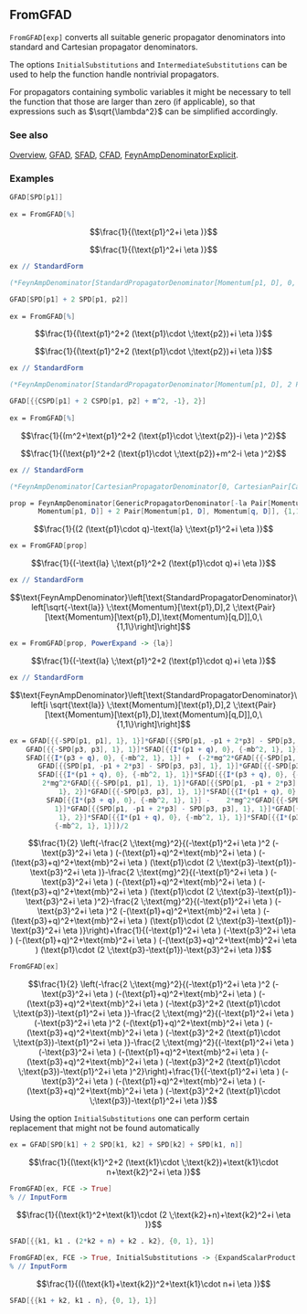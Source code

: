 ## FromGFAD

`FromGFAD[exp]` converts all suitable generic propagator denominators into standard and Cartesian propagator denominators.

The options `InitialSubstitutions` and `IntermediateSubstitutions` can be used to help the function handle nontrivial propagators.

For propagators containing symbolic variables it might be necessary to tell the function that those are larger than zero (if applicable), so that expressions such as $\sqrt{\lambda^2}$ can be simplified accordingly.

### See also

[Overview](Extra/FeynCalc.md), [GFAD](GFAD.md), [SFAD](SFAD.md), [CFAD](CFAD.md), [FeynAmpDenominatorExplicit](FeynAmpDenominatorExplicit.md).

### Examples

```mathematica
GFAD[SPD[p1]] 
 
ex = FromGFAD[%]
```

$$\frac{1}{(\text{p1}^2+i \eta )}$$

$$\frac{1}{(\text{p1}^2+i \eta )}$$

```mathematica
ex // StandardForm

(*FeynAmpDenominator[StandardPropagatorDenominator[Momentum[p1, D], 0, 0, {1, 1}]]*)
```

```mathematica
GFAD[SPD[p1] + 2 SPD[p1, p2]] 
 
ex = FromGFAD[%]
```

$$\frac{1}{(\text{p1}^2+2 (\text{p1}\cdot \;\text{p2})+i \eta )}$$

$$\frac{1}{(\text{p1}^2+2 (\text{p1}\cdot \;\text{p2})+i \eta )}$$

```mathematica
ex // StandardForm

(*FeynAmpDenominator[StandardPropagatorDenominator[Momentum[p1, D], 2 Pair[Momentum[p1, D], Momentum[p2, D]], 0, {1, 1}]]*)
```

```mathematica
GFAD[{{CSPD[p1] + 2 CSPD[p1, p2] + m^2, -1}, 2}] 
 
ex = FromGFAD[%]
```

$$\frac{1}{(m^2+\text{p1}^2+2 (\text{p1}\cdot \;\text{p2})-i \eta )^2}$$

$$\frac{1}{(\text{p1}^2+2 (\text{p1}\cdot \;\text{p2})+m^2-i \eta )^2}$$

```mathematica
ex // StandardForm

(*FeynAmpDenominator[CartesianPropagatorDenominator[0, CartesianPair[CartesianMomentum[p1, -1 + D], CartesianMomentum[p1, -1 + D]] + 2 CartesianPair[CartesianMomentum[p1, -1 + D], CartesianMomentum[p2, -1 + D]], m^2, {2, -1}]]*)
```

```mathematica
prop = FeynAmpDenominator[GenericPropagatorDenominator[-la Pair[Momentum[p1, D], 
       Momentum[p1, D]] + 2 Pair[Momentum[p1, D], Momentum[q, D]], {1,1}]]
```

$$\frac{1}{(2 (\text{p1}\cdot q)-\text{la} \;\text{p1}^2+i \eta )}$$

```mathematica
ex = FromGFAD[prop]
```

$$\frac{1}{(-\text{la} \;\text{p1}^2+2 (\text{p1}\cdot q)+i \eta )}$$

```mathematica
ex // StandardForm
```

$$\text{FeynAmpDenominator}\left[\text{StandardPropagatorDenominator}\left[\sqrt{-\text{la}} \;\text{Momentum}[\text{p1},D],2 \;\text{Pair}[\text{Momentum}[\text{p1},D],\text{Momentum}[q,D]],0,\{1,1\}\right]\right]$$

```mathematica
ex = FromGFAD[prop, PowerExpand -> {la}]
```

$$\frac{1}{(-\text{la} \;\text{p1}^2+2 (\text{p1}\cdot q)+i \eta )}$$

```mathematica
ex // StandardForm
```

$$\text{FeynAmpDenominator}\left[\text{StandardPropagatorDenominator}\left[i \sqrt{\text{la}} \;\text{Momentum}[\text{p1},D],2 \;\text{Pair}[\text{Momentum}[\text{p1},D],\text{Momentum}[q,D]],0,\{1,1\}\right]\right]$$

```mathematica
ex = GFAD[{{-SPD[p1, p1], 1}, 1}]*GFAD[{{SPD[p1, -p1 + 2*p3] - SPD[p3, p3], 1}, 1}]*
    GFAD[{{-SPD[p3, p3], 1}, 1}]*SFAD[{{I*(p1 + q), 0}, {-mb^2, 1}, 1}]*
    SFAD[{{I*(p3 + q), 0}, {-mb^2, 1}, 1}] +  (-2*mg^2*GFAD[{{-SPD[p1, p1], 1}, 2}]*
       GFAD[{{SPD[p1, -p1 + 2*p3] - SPD[p3, p3], 1}, 1}]*GFAD[{{-SPD[p3, p3], 1}, 1}]*
       SFAD[{{I*(p1 + q), 0}, {-mb^2, 1}, 1}]*SFAD[{{I*(p3 + q), 0}, {-mb^2, 1}, 1}] - 
        2*mg^2*GFAD[{{-SPD[p1, p1], 1}, 1}]*GFAD[{{SPD[p1, -p1 + 2*p3] - SPD[p3, p3], 
            1}, 2}]*GFAD[{{-SPD[p3, p3], 1}, 1}]*SFAD[{{I*(p1 + q), 0}, {-mb^2, 1}, 1}]*
         SFAD[{{I*(p3 + q), 0}, {-mb^2, 1}, 1}] -    2*mg^2*GFAD[{{-SPD[p1, p1], 1}, 
           1}]*GFAD[{{SPD[p1, -p1 + 2*p3] - SPD[p3, p3], 1}, 1}]*GFAD[{{-SPD[p3, p3], 
            1}, 2}]*SFAD[{{I*(p1 + q), 0}, {-mb^2, 1}, 1}]*SFAD[{{I*(p3 + q), 0}, 
           {-mb^2, 1}, 1}])/2
```

$$\frac{1}{2} \left(-\frac{2 \;\text{mg}^2}{(-\text{p1}^2+i \eta )^2 (-\text{p3}^2+i \eta ) (-(\text{p1}+q)^2+\text{mb}^2+i \eta ) (-(\text{p3}+q)^2+\text{mb}^2+i \eta ) (\text{p1}\cdot (2 \;\text{p3}-\text{p1})-\text{p3}^2+i \eta )}-\frac{2 \;\text{mg}^2}{(-\text{p1}^2+i \eta ) (-\text{p3}^2+i \eta ) (-(\text{p1}+q)^2+\text{mb}^2+i \eta ) (-(\text{p3}+q)^2+\text{mb}^2+i \eta ) (\text{p1}\cdot (2 \;\text{p3}-\text{p1})-\text{p3}^2+i \eta )^2}-\frac{2 \;\text{mg}^2}{(-\text{p1}^2+i \eta ) (-\text{p3}^2+i \eta )^2 (-(\text{p1}+q)^2+\text{mb}^2+i \eta ) (-(\text{p3}+q)^2+\text{mb}^2+i \eta ) (\text{p1}\cdot (2 \;\text{p3}-\text{p1})-\text{p3}^2+i \eta )}\right)+\frac{1}{(-\text{p1}^2+i \eta ) (-\text{p3}^2+i \eta ) (-(\text{p1}+q)^2+\text{mb}^2+i \eta ) (-(\text{p3}+q)^2+\text{mb}^2+i \eta ) (\text{p1}\cdot (2 \;\text{p3}-\text{p1})-\text{p3}^2+i \eta )}$$

```mathematica
FromGFAD[ex]
```

$$\frac{1}{2} \left(-\frac{2 \;\text{mg}^2}{(-\text{p1}^2+i \eta )^2 (-\text{p3}^2+i \eta ) (-(\text{p1}+q)^2+\text{mb}^2+i \eta ) (-(\text{p3}+q)^2+\text{mb}^2+i \eta ) (-\text{p3}^2+2 (\text{p1}\cdot \;\text{p3})-\text{p1}^2+i \eta )}-\frac{2 \;\text{mg}^2}{(-\text{p1}^2+i \eta ) (-\text{p3}^2+i \eta )^2 (-(\text{p1}+q)^2+\text{mb}^2+i \eta ) (-(\text{p3}+q)^2+\text{mb}^2+i \eta ) (-\text{p3}^2+2 (\text{p1}\cdot \;\text{p3})-\text{p1}^2+i \eta )}-\frac{2 \;\text{mg}^2}{(-\text{p1}^2+i \eta ) (-\text{p3}^2+i \eta ) (-(\text{p1}+q)^2+\text{mb}^2+i \eta ) (-(\text{p3}+q)^2+\text{mb}^2+i \eta ) (-\text{p3}^2+2 (\text{p1}\cdot \;\text{p3})-\text{p1}^2+i \eta )^2}\right)+\frac{1}{(-\text{p1}^2+i \eta ) (-\text{p3}^2+i \eta ) (-(\text{p1}+q)^2+\text{mb}^2+i \eta ) (-(\text{p3}+q)^2+\text{mb}^2+i \eta ) (-\text{p3}^2+2 (\text{p1}\cdot \;\text{p3})-\text{p1}^2+i \eta )}$$

Using the option `InitialSubstitutions` one can perform certain replacement that might not be found automatically

```mathematica
ex = GFAD[SPD[k1] + 2 SPD[k1, k2] + SPD[k2] + SPD[k1, n]]
```

$$\frac{1}{(\text{k1}^2+2 (\text{k1}\cdot \;\text{k2})+\text{k1}\cdot n+\text{k2}^2+i \eta )}$$

```mathematica
FromGFAD[ex, FCE -> True]
% // InputForm
```

$$\frac{1}{(\text{k1}^2+\text{k1}\cdot (2 \;\text{k2}+n)+\text{k2}^2+i \eta )}$$

```mathematica
SFAD[{{k1, k1 . (2*k2 + n) + k2 . k2}, {0, 1}, 1}]
```

```mathematica
FromGFAD[ex, FCE -> True, InitialSubstitutions -> {ExpandScalarProduct[SPD[k1 + k2]] -> SPD[k1 + k2]}]
% // InputForm
```

$$\frac{1}{((\text{k1}+\text{k2})^2+\text{k1}\cdot n+i \eta )}$$

```mathematica
SFAD[{{k1 + k2, k1 . n}, {0, 1}, 1}]
```